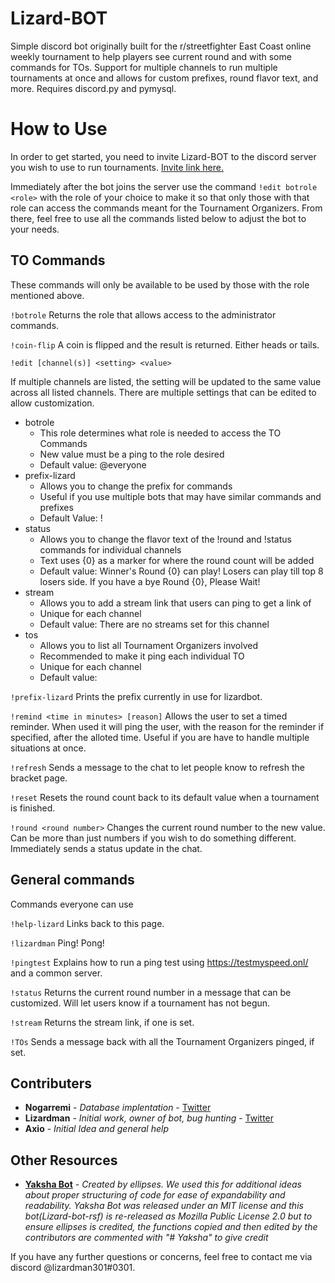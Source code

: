 # Lizard-BOT

Simple discord bot originally built for the r/streetfighter East Coast online weekly tournament to help players see current round and with some commands for TOs. Support for multiple channels to run multiple tournaments at once and allows for custom prefixes, round flavor text, and more. Requires discord.py and pymysql.

# How to Use

In order to get started, you need to invite Lizard-BOT to the discord server you wish to use to run tournaments.  [Invite link here.](https://discord.com/oauth2/authorize?client_id=317294414374502400&scope=bot&permissions=321600)

Immediately after the bot joins the server use the command `!edit botrole <role>` with the role of your choice to make it so that only those with that role can access the commands meant for the Tournament Organizers. From there, feel free to use all the commands listed below to adjust the bot to your needs.

## TO Commands

These commands will only be available to be used by those with the role mentioned above.

`!botrole`
Returns the role that allows access to the administrator commands.

`!coin-flip`
A coin is flipped and the result is returned. Either heads or tails.

`!edit [channel(s)] <setting> <value>`

If multiple channels are listed, the setting will be updated to the same value across all listed channels.
There are multiple settings that can be edited to allow customization.

 * botrole
	 * This role determines what role is needed to access the TO Commands
	 * New value must be a ping to the role desired
	 * Default value: @everyone
 * prefix-lizard
	 * Allows you to change the prefix for commands
	 * Useful if you use multiple bots that may have similar commands and prefixes
	 * Default Value: !
 * status
	 * Allows you to change the flavor text of the !round and !status commands for individual channels
	 * Text uses {0} as a marker for where the round count will be added
	 * Default value: Winner's Round {0} can play! Losers can play till top 8 losers side. If you have a bye Round {0}, Please Wait!
 * stream
	 * Allows you to add a stream link that users can ping to get a link of
	 * Unique for each channel
	 * Default value: There are no streams set for this channel
 * tos
	 * Allows you to list all Tournament Organizers involved
	 * Recommended to make it ping each individual TO
	 * Unique for each channel
	 * Default value:

`!prefix-lizard`
Prints the prefix currently in use for lizardbot.

`!remind <time in minutes> [reason]`
Allows the user to set a timed reminder. When used it will ping the user, with the reason for the reminder if specified, after the alloted time. Useful if you are have to handle multiple situations at once.

`!refresh`
Sends a message to the chat to let people know to refresh the bracket page.

`!reset`
Resets the round count back to its default value when a tournament is finished.

`!round <round number>`
Changes the current round number to the new value. Can be more than just numbers if you wish to do something different. Immediately sends a status update in the chat.

## General commands
Commands everyone can use

`!help-lizard`
Links back to this page.

`!lizardman`
Ping! Pong!

`!pingtest`
Explains how to run a ping test using https://testmyspeed.onl/ and a common server.

`!status`
Returns the current round number in a message that can be customized.  Will let users know if a tournament has not begun.

`!stream`
Returns the stream link, if one is set.

`!TOs`
Sends a message back with all the Tournament Organizers pinged, if set.

## Contributers
* **Nogarremi** - *Database implentation* - [Twitter](https://twitter.com/Nogarremi)
* **Lizardman** - *Initial work, owner of bot, bug hunting* - [Twitter](https://twitter.com/lizardman301)
* **Axio** - *Initial Idea and general help*

## Other Resources
* **[Yaksha Bot](https://github.com/ellipses/Yaksha)** - *Created by ellipses. We used this for additional ideas about proper structuring of code for ease of expandability and readability. Yaksha Bot was released under an MIT license and this bot(Lizard-bot-rsf) is re-released as Mozilla Public License 2.0 but to ensure ellipses is credited, the functions copied and then edited by the contributors are commented with "# Yaksha" to give credit*

If you have any further questions or concerns, feel free to contact me via discord @lizardman301#0301.